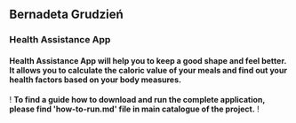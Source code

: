 ## Bernadeta Grudzień
### Health Assistance App

#### Health Assistance App will help you to keep a good shape and feel better. It allows you to calculate the caloric value of your meals and find out your health factors based on your body measures.

! **To find a guide how to download and run the complete application, please find 'how-to-run.md' file in main catalogue of the project.** !
